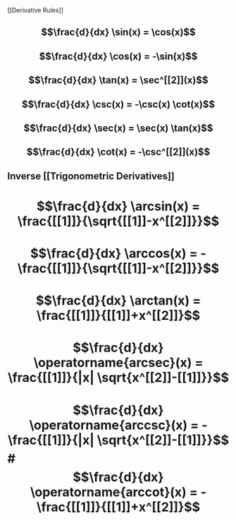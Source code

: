 [[Derivative Rules]]
## $$\frac{d}{dx} \sin(x) = \cos(x)$$
## $$\frac{d}{dx} \cos(x) = -\sin(x)$$
## $$\frac{d}{dx} \tan(x) = \sec^[[2]](x)$$
## $$\frac{d}{dx} \csc(x) = -\csc(x) \cot(x)$$
## $$\frac{d}{dx} \sec(x) = \sec(x) \tan(x)$$
## $$\frac{d}{dx} \cot(x) = -\csc^[[2]](x)$$

## Inverse [[Trigonometric Derivatives]] 
# $$\frac{d}{dx} \arcsin(x) = \frac{[[1]]}{\sqrt{[[1]]-x^[[2]]}}$$
# $$\frac{d}{dx} \arccos(x) = -\frac{[[1]]}{\sqrt{[[1]]-x^[[2]]}}$$
# $$\frac{d}{dx} \arctan(x) = \frac{[[1]]}{[[1]]+x^[[2]]}$$
# $$\frac{d}{dx} \operatorname{arcsec}(x) = \frac{[[1]]}{|x| \sqrt{x^[[2]]-[[1]]}}$$
# $$\frac{d}{dx} \operatorname{arccsc}(x) = -\frac{[[1]]}{|x| \sqrt{x^[[2]]-[[1]]}}$$# $$\frac{d}{dx} \operatorname{arccot}(x) = -\frac{[[1]]}{[[1]]+x^[[2]]}$$